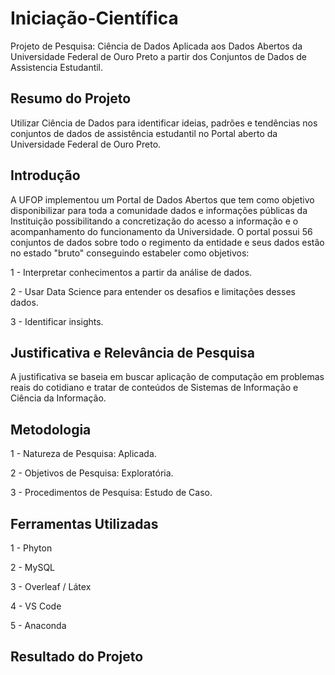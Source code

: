 # Iniciação-Científica
Projeto de Pesquisa: Ciência de Dados Aplicada aos Dados Abertos da Universidade Federal de Ouro Preto a partir dos Conjuntos de Dados de Assistencia Estudantil.

## Resumo do Projeto
Utilizar Ciência de Dados para identificar ideias, padrões e tendências nos conjuntos de dados de assistência estudantil no Portal aberto da Universidade Federal de Ouro Preto.

## Introdução
A UFOP implementou um Portal de Dados Abertos que tem como objetivo disponibilizar para toda a comunidade dados e informações públicas da Instituição possibilitando a concretização do acesso a informação e o acompanhamento do funcionamento da Universidade. O portal possui 56 conjuntos de dados sobre todo o regimento da entidade e seus dados estão no estado "bruto" conseguindo estabeler como objetivos:

1 - Interpretar conhecimentos a partir da análise de dados.

2 - Usar Data Science para entender os desafios e limitações desses dados.

3 - Identificar insights.

## Justificativa e Relevância de Pesquisa
A justificativa se baseia em buscar aplicação de computação em problemas reais do cotidiano e tratar de conteúdos de Sistemas de Informação e Ciência da Informação.

## Metodologia
1 - Natureza de Pesquisa: Aplicada.

2 - Objetivos de Pesquisa: Exploratória.

3 - Procedimentos de Pesquisa: Estudo de Caso.

## Ferramentas Utilizadas
1 - Phyton

2 - MySQL

3 - Overleaf / Látex

4 - VS Code

5 - Anaconda

## Resultado do Projeto
